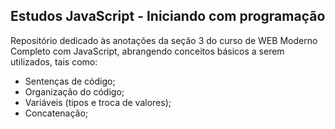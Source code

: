 ## **Estudos JavaScript - Iniciando com programação**

Repositório dedicado às anotações da seção 3 do curso de WEB Moderno Completo com JavaScript, abrangendo conceitos básicos a serem utilizados, tais como:

- Sentenças de código;
- Organização do código;
- Variáveis (tipos e troca de valores);
- Concatenação;
